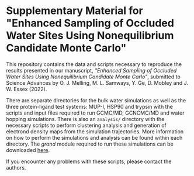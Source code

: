 # Supplementary Material for "Enhanced Sampling of Occluded Water Sites Using Nonequilibrium Candidate Monte Carlo"

This repository contains the data and scripts necessary to reproduce the results presented in our manuscript, _"Enhanced Sampling of Occluded Water Sites Using Nonequilibrium Candidate Monte Carlo"_, submitted to Science Advances by O. J. Melling, M. L. Samways, Y. Ge, D. Mobley and J. W. Essex (2022).

There are separate directories for the bulk water simulations as well as the three protein-ligand test systems: MUP-I, HSP90 and trypsin with the scripts and input files required to run GCMC/MD, GCNCMC/MD and water hopping simulations. There is also an ```analysis/``` directory with the necessary scripts to perform clustering analysis and generation of electrond density maps from the simulation trajectories. More information on how to perform the simulations and analysis can be found within each directory. The _grand_ module required to run these simulations can be downloaded [here](https:github.com/essex-lab/grand/').

If you encounter any problems with these scripts, please contact the authors.
